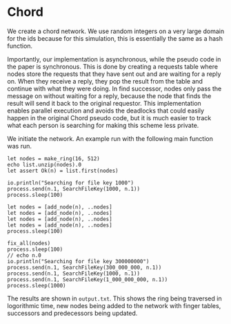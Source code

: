 # Chord

We create a chord network. We use random integers on a very large domain for the ids because for this simulation, this is essentially the same as a hash function.

Importantly, our implementation is asynchronous, while the pseudo code in the paper is synchronous. This is done by creating a requests table where nodes store the requests that they have sent out and are waiting for a reply on. When they receive a reply, they pop the result from the table and continue with what they were doing. In find successor, nodes only pass the message on without waiting for a reply, because the node that finds the result will send it back to the original requestor. This implementation enables parallel execution and avoids the deadlocks that could easily happen in the original Chord pseudo code, but it is much easier to track what each person is searching for making this scheme less private.

We initiate the network. An example run with the following main function was run.

```
let nodes = make_ring(16, 512)
echo list.unzip(nodes).0
let assert Ok(n) = list.first(nodes)

io.println("Searching for file key 1000")
process.send(n.1, SearchFileKey(1000, n.1))
process.sleep(100)

let nodes = [add_node(n), ..nodes]
let nodes = [add_node(n), ..nodes]
let nodes = [add_node(n), ..nodes]
let nodes = [add_node(n), ..nodes]
process.sleep(100)

fix_all(nodes)
process.sleep(100)
// echo n.0
io.println("Searching for file key 300000000")
process.send(n.1, SearchFileKey(300_000_000, n.1))
process.send(n.1, SearchFileKey(1000, n.1))
process.send(n.1, SearchFileKey(1_000_000_000, n.1))
process.sleep(1000)
```

The results are shown in `output.txt`. This shows the ring being traversed in logorithmic time, new nodes being added to the network with finger tables, successors and predecessors being updated.
